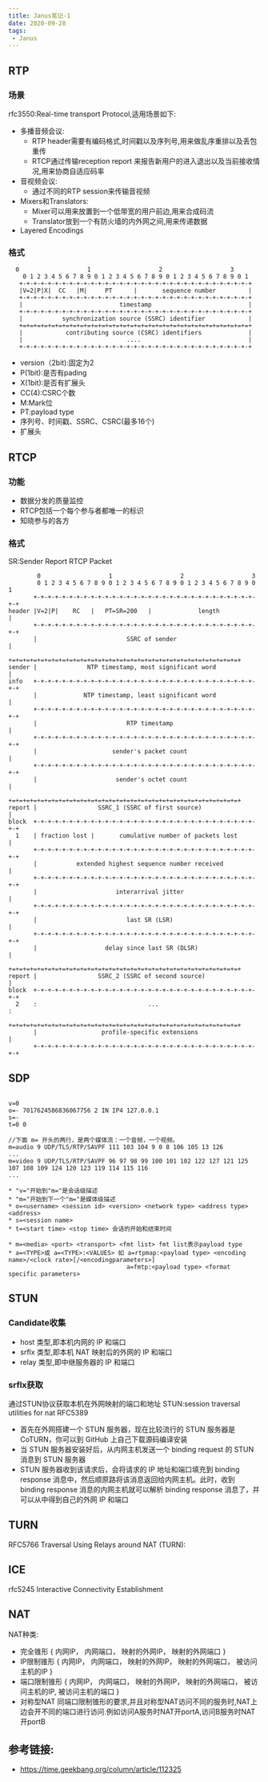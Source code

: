 ```yaml
---
title: Janus笔记-1
date: 2020-09-28
tags:
 - Janus
---
```


## RTP

### 场景
rfc3550:Real-time transport Protocol,适用场景如下:

* 多播音频会议:
    * RTP header需要有编码格式,时间戳以及序列号,用来做乱序重排以及丢包重传
    * RTCP通过传输reception report 来报告新用户的进入退出以及当前接收情况,用来协商自适应码率
* 音视频会议:
    * 通过不同的RTP session来传输音视频
* Mixers和Translators:
    * Mixer可以用来放置到一个低带宽的用户前边,用来合成码流
    * Translator放到一个有防火墙的内外网之间,用来传递数据
* Layered Encodings

### 格式
```
  0                   1                   2                   3
    0 1 2 3 4 5 6 7 8 9 0 1 2 3 4 5 6 7 8 9 0 1 2 3 4 5 6 7 8 9 0 1
   +-+-+-+-+-+-+-+-+-+-+-+-+-+-+-+-+-+-+-+-+-+-+-+-+-+-+-+-+-+-+-+-+
   |V=2|P|X|  CC   |M|     PT      |       sequence number         |
   +-+-+-+-+-+-+-+-+-+-+-+-+-+-+-+-+-+-+-+-+-+-+-+-+-+-+-+-+-+-+-+-+
   |                           timestamp                           |
   +-+-+-+-+-+-+-+-+-+-+-+-+-+-+-+-+-+-+-+-+-+-+-+-+-+-+-+-+-+-+-+-+
   |           synchronization source (SSRC) identifier            |
   +=+=+=+=+=+=+=+=+=+=+=+=+=+=+=+=+=+=+=+=+=+=+=+=+=+=+=+=+=+=+=+=+
   |            contributing source (CSRC) identifiers             |
   |                             ....                              |
   +-+-+-+-+-+-+-+-+-+-+-+-+-+-+-+-+-+-+-+-+-+-+-+-+-+-+-+-+-+-+-+-+
```

* version（2bit):固定为2
* P(1bit):是否有pading
* X(1bit):是否有扩展头
* CC(4):CSRC个数
* M:Mark位
* PT:payload type
* 序列号、时间戳、SSRC、CSRC(最多16个)
* 扩展头

## RTCP

### 功能

* 数据分发的质量监控
* RTCP包括一个每个参与者都唯一的标识
* 知晓参与的各方

### 格式

SR:Sender Report RTCP Packet

```
        0                   1                   2                   3
        0 1 2 3 4 5 6 7 8 9 0 1 2 3 4 5 6 7 8 9 0 1 2 3 4 5 6 7 8 9 0 1
       +-+-+-+-+-+-+-+-+-+-+-+-+-+-+-+-+-+-+-+-+-+-+-+-+-+-+-+-+-+-+-+-+
header |V=2|P|    RC   |   PT=SR=200   |             length            |
       +-+-+-+-+-+-+-+-+-+-+-+-+-+-+-+-+-+-+-+-+-+-+-+-+-+-+-+-+-+-+-+-+
       |                         SSRC of sender                        |
       +=+=+=+=+=+=+=+=+=+=+=+=+=+=+=+=+=+=+=+=+=+=+=+=+=+=+=+=+=+=+=+=+
sender |              NTP timestamp, most significant word             |
info   +-+-+-+-+-+-+-+-+-+-+-+-+-+-+-+-+-+-+-+-+-+-+-+-+-+-+-+-+-+-+-+-+
       |             NTP timestamp, least significant word             |
       +-+-+-+-+-+-+-+-+-+-+-+-+-+-+-+-+-+-+-+-+-+-+-+-+-+-+-+-+-+-+-+-+
       |                         RTP timestamp                         |
       +-+-+-+-+-+-+-+-+-+-+-+-+-+-+-+-+-+-+-+-+-+-+-+-+-+-+-+-+-+-+-+-+
       |                     sender's packet count                     |
       +-+-+-+-+-+-+-+-+-+-+-+-+-+-+-+-+-+-+-+-+-+-+-+-+-+-+-+-+-+-+-+-+
       |                      sender's octet count                     |
       +=+=+=+=+=+=+=+=+=+=+=+=+=+=+=+=+=+=+=+=+=+=+=+=+=+=+=+=+=+=+=+=+
report |                 SSRC_1 (SSRC of first source)                 |
block  +-+-+-+-+-+-+-+-+-+-+-+-+-+-+-+-+-+-+-+-+-+-+-+-+-+-+-+-+-+-+-+-+
  1    | fraction lost |       cumulative number of packets lost       |
       +-+-+-+-+-+-+-+-+-+-+-+-+-+-+-+-+-+-+-+-+-+-+-+-+-+-+-+-+-+-+-+-+
       |           extended highest sequence number received           |
       +-+-+-+-+-+-+-+-+-+-+-+-+-+-+-+-+-+-+-+-+-+-+-+-+-+-+-+-+-+-+-+-+
       |                      interarrival jitter                      |
       +-+-+-+-+-+-+-+-+-+-+-+-+-+-+-+-+-+-+-+-+-+-+-+-+-+-+-+-+-+-+-+-+
       |                         last SR (LSR)                         |
       +-+-+-+-+-+-+-+-+-+-+-+-+-+-+-+-+-+-+-+-+-+-+-+-+-+-+-+-+-+-+-+-+
       |                   delay since last SR (DLSR)                  |
       +=+=+=+=+=+=+=+=+=+=+=+=+=+=+=+=+=+=+=+=+=+=+=+=+=+=+=+=+=+=+=+=+
report |                 SSRC_2 (SSRC of second source)                |
block  +-+-+-+-+-+-+-+-+-+-+-+-+-+-+-+-+-+-+-+-+-+-+-+-+-+-+-+-+-+-+-+-+
  2    :                               ...                             :
       +=+=+=+=+=+=+=+=+=+=+=+=+=+=+=+=+=+=+=+=+=+=+=+=+=+=+=+=+=+=+=+=+
       |                  profile-specific extensions                  |
       +-+-+-+-+-+-+-+-+-+-+-+-+-+-+-+-+-+-+-+-+-+-+-+-+-+-+-+-+-+-+-+-+
```


## SDP 

```

v=0
o=- 7017624586836067756 2 IN IP4 127.0.0.1
s=-
t=0 0

//下面 m= 开头的两行，是两个媒体流：一个音频，一个视频。
m=audio 9 UDP/TLS/RTP/SAVPF 111 103 104 9 0 8 106 105 13 126
...
m=video 9 UDP/TLS/RTP/SAVPF 96 97 98 99 100 101 102 122 127 121 125 107 108 109 124 120 123 119 114 115 116
...
```
```
* "v="开始到"m="是会话级描述
* "m="开始到下一个"m="是媒体级描述
* o=<username> <session id> <version> <network type> <address type> <address> 
* s=<session name>
* t=<start time> <stop time> 会话的开始和结束时间

* m=<media> <port> <transport> <fmt list> fmt list表示payload type
* a=<TYPE>或 a=<TYPE>:<VALUES> 如 a=rtpmap:<payload type> <encoding name>/<clock rate>[/<encodingparameters>]
                                 a=fmtp:<payload type> <format specific parameters>
```

## STUN

### Candidate收集
* host 类型,即本机内网的 IP 和端口
* srflx 类型,即本机 NAT 映射后的外网的 IP 和端口
* relay 类型,即中继服务器的 IP 和端口

### srflx获取
通过STUN协议获取本机在外网映射的端口和地址
STUN:session traversal utilities for nat RFC5389

* 首先在外网搭建一个 STUN 服务器，现在比较流行的 STUN 服务器是 CoTURN，你可以到 GitHub 上自己下载源码编译安装
* 当 STUN 服务器安装好后，从内网主机发送一个 binding request 的 STUN 消息到 STUN 服务器
* STUN 服务器收到该请求后，会将请求的 IP 地址和端口填充到 binding response 消息中，然后顺原路将该消息返回给内网主机。此时，收到 binding response 消息的内网主机就可以解析 binding response 消息了，并可以从中得到自己的外网 IP 和端口


## TURN

RFC5766 Traversal Using Relays around NAT (TURN):

## ICE
rfc5245 Interactive Connectivity Establishment

## NAT

NAT种类:
* 完全锥形 
{
  内网IP，
  内网端口，
  映射的外网IP，
  映射的外网端口
}
* IP限制锥形
{
  内网IP，
  内网端口，
  映射的外网IP，
  映射的外网端口，
  被访问主机的IP
}
* 端口限制锥形
{
  内网IP，
  内网端口，
  映射的外网IP，
  映射的外网端口，
  被访问主机的IP,
  被访问主机的端口
}
* 对称型NAT
同端口限制锥形的要求,并且对称型NAT访问不同的服务时,NAT上边会开不同的端口进行访问.例如访问A服务时NAT开portA,访问B服务时NAT开portB

 
## 参考链接:
* https://time.geekbang.org/column/article/112325